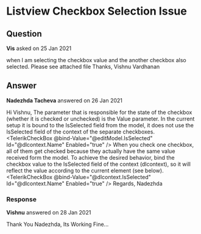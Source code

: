 # Listview Checkbox Selection Issue

## Question

**Vis** asked on 25 Jan 2021

when I am selecting the checkbox value and the another checkbox also selected. Please see attached file <TelerikListView Data="@editModel.Groups" Height="200px"> <Template Context="dlcontext"> <div class="row" style="margin-left:0px; margin-right:0px;"> <div class="col-12 mt-sm" style="margin-top: 3px; margin-bottom: 3px;"> <label for="@dlcontext.Name"> <TelerikCheckBox @bind-Value="@editModel.IsSelected" Id="@dlcontext.Name" Enabled="true" /> @dlcontext.Name </label> </div> </div> </Template> </TelerikListView> Thanks, Vishnu Vardhanan

## Answer

**Nadezhda Tacheva** answered on 26 Jan 2021

Hi Vishnu, The parameter that is responsible for the state of the checkbox (whether it is checked or unchecked) is the Value parameter. In the current setup it is bound to the IsSelected field from the model, it does not use the IsSelected field of the context of the separate checkboxes. <TelerikCheckBox @bind-Value="@editModel.IsSelected" Id="@dlcontext.Name" Enabled="true" /> When you check one checkbox, all of them get checked because they actually have the same value received form the model. To achieve the desired behavior, bind the checkbox value to the IsSelected field of the context (dlcontext), so it will reflect the value according to the current element (see below). <TelerikCheckBox @bind-Value="@dlcontext.IsSelected" Id="@dlcontext.Name" Enabled="true" /> Regards, Nadezhda

### Response

**Vishnu** answered on 28 Jan 2021

Thank You Nadezhda, Its Working Fine...
